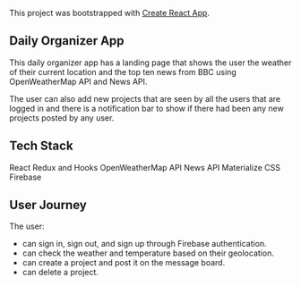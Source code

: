 This project was bootstrapped with [Create React App](https://github.com/facebook/create-react-app).

## Daily Organizer App

This daily organizer app has a landing page that shows the user the weather of their current location and the top ten news from BBC using OpenWeatherMap API and News API.

The user can also add new projects that are seen by all the users that are logged in and there is a notification bar to show if there had been any new projects posted by any user.

## Tech Stack

React
Redux and Hooks
OpenWeatherMap API
News API
Materialize CSS
Firebase

## User Journey

The user:

- can sign in, sign out, and sign up through Firebase authentication. 
- can check the weather and temperature based on their geolocation.
- can create a project and post it on the message board.
- can delete a project.

